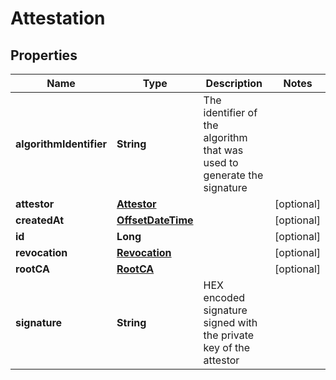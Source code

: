 # Attestation

## Properties
Name | Type | Description | Notes
------------ | ------------- | ------------- | -------------
**algorithmIdentifier** | **String** | The identifier of the algorithm that was used to generate the signature | 
**attestor** | [**Attestor**](Attestor.md) |  |  [optional]
**createdAt** | [**OffsetDateTime**](OffsetDateTime.md) |  |  [optional]
**id** | **Long** |  |  [optional]
**revocation** | [**Revocation**](Revocation.md) |  |  [optional]
**rootCA** | [**RootCA**](RootCA.md) |  |  [optional]
**signature** | **String** | HEX encoded signature signed with the private key of the attestor | 
